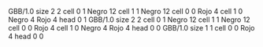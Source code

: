 <gs-board> GBB/1.0
size 2 2
cell 0 1 Negro 12 
cell 1 1 Negro 12 
cell 0 0 Rojo 4 
cell 1 0 Negro 4 Rojo 4 
head 0 1
 </gs-board>
<gs-board> GBB/1.0
size 2 2
cell 0 1 Negro 12 
cell 1 1 Negro 12 
cell 0 0 Rojo 4 
cell 1 0 Negro 4 Rojo 4 
head 0 0
 </gs-board>
<gs-board> GBB/1.0
size 1 1
cell 0 0 Rojo 4 
head 0 0
 </gs-board>